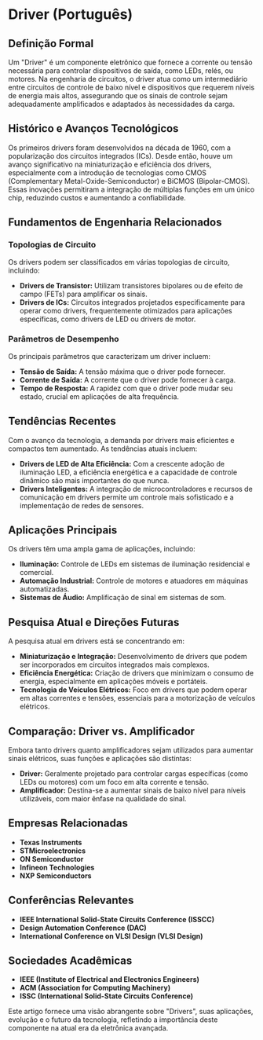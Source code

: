 # Driver (Português)

## Definição Formal

Um "Driver" é um componente eletrônico que fornece a corrente ou tensão necessária para controlar dispositivos de saída, como LEDs, relés, ou motores. Na engenharia de circuitos, o driver atua como um intermediário entre circuitos de controle de baixo nível e dispositivos que requerem níveis de energia mais altos, assegurando que os sinais de controle sejam adequadamente amplificados e adaptados às necessidades da carga.

## Histórico e Avanços Tecnológicos

Os primeiros drivers foram desenvolvidos na década de 1960, com a popularização dos circuitos integrados (ICs). Desde então, houve um avanço significativo na miniaturização e eficiência dos drivers, especialmente com a introdução de tecnologias como CMOS (Complementary Metal-Oxide-Semiconductor) e BiCMOS (Bipolar-CMOS). Essas inovações permitiram a integração de múltiplas funções em um único chip, reduzindo custos e aumentando a confiabilidade.

## Fundamentos de Engenharia Relacionados

### Topologias de Circuito

Os drivers podem ser classificados em várias topologias de circuito, incluindo:

- **Drivers de Transistor:** Utilizam transistores bipolares ou de efeito de campo (FETs) para amplificar os sinais.
- **Drivers de ICs:** Circuitos integrados projetados especificamente para operar como drivers, frequentemente otimizados para aplicações específicas, como drivers de LED ou drivers de motor.

### Parâmetros de Desempenho

Os principais parâmetros que caracterizam um driver incluem:

- **Tensão de Saída:** A tensão máxima que o driver pode fornecer.
- **Corrente de Saída:** A corrente que o driver pode fornecer à carga.
- **Tempo de Resposta:** A rapidez com que o driver pode mudar seu estado, crucial em aplicações de alta frequência.

## Tendências Recentes

Com o avanço da tecnologia, a demanda por drivers mais eficientes e compactos tem aumentado. As tendências atuais incluem:

- **Drivers de LED de Alta Eficiência:** Com a crescente adoção de iluminação LED, a eficiência energética e a capacidade de controle dinâmico são mais importantes do que nunca.
- **Drivers Inteligentes:** A integração de microcontroladores e recursos de comunicação em drivers permite um controle mais sofisticado e a implementação de redes de sensores.

## Aplicações Principais

Os drivers têm uma ampla gama de aplicações, incluindo:

- **Iluminação:** Controle de LEDs em sistemas de iluminação residencial e comercial.
- **Automação Industrial:** Controle de motores e atuadores em máquinas automatizadas.
- **Sistemas de Áudio:** Amplificação de sinal em sistemas de som.

## Pesquisa Atual e Direções Futuras

A pesquisa atual em drivers está se concentrando em:

- **Miniaturização e Integração:** Desenvolvimento de drivers que podem ser incorporados em circuitos integrados mais complexos.
- **Eficiência Energética:** Criação de drivers que minimizam o consumo de energia, especialmente em aplicações móveis e portáteis.
- **Tecnologia de Veículos Elétricos:** Foco em drivers que podem operar em altas correntes e tensões, essenciais para a motorização de veículos elétricos.

## Comparação: Driver vs. Amplificador

Embora tanto drivers quanto amplificadores sejam utilizados para aumentar sinais elétricos, suas funções e aplicações são distintas:

- **Driver:** Geralmente projetado para controlar cargas específicas (como LEDs ou motores) com um foco em alta corrente e tensão.
- **Amplificador:** Destina-se a aumentar sinais de baixo nível para níveis utilizáveis, com maior ênfase na qualidade do sinal.

## Empresas Relacionadas

- **Texas Instruments**
- **STMicroelectronics**
- **ON Semiconductor**
- **Infineon Technologies**
- **NXP Semiconductors**

## Conferências Relevantes

- **IEEE International Solid-State Circuits Conference (ISSCC)**
- **Design Automation Conference (DAC)**
- **International Conference on VLSI Design (VLSI Design)**

## Sociedades Acadêmicas

- **IEEE (Institute of Electrical and Electronics Engineers)**
- **ACM (Association for Computing Machinery)**
- **ISSC (International Solid-State Circuits Conference)**

Este artigo fornece uma visão abrangente sobre "Drivers", suas aplicações, evolução e o futuro da tecnologia, refletindo a importância deste componente na atual era da eletrônica avançada.